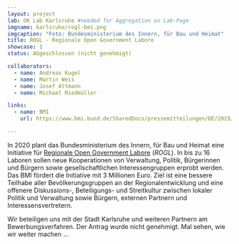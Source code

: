 ```yaml
---
layout: project
lab: OK Lab Karlsruhe #needed for Aggregation on Lab-Page
imgname: karlsruhe/rogl-bmi.png
imgcaption: "Foto: Bundesministerium des Innern, für Bau und Heimat"
title: ROGL - Regionale Open Government Labore
showcase: 1
status: Abgeschlossen (nicht genehmigt)

collaborators:
  - name: Andreas Kugel
  - name: Martin Weis
  - name: Josef Attmann
  - name: Michael Riedmüller

links:
  - name: BMI
    url: https://www.bmi.bund.de/SharedDocs/pressemitteilungen/DE/2019/09/open-government-labore.html

---
```


In 2020 plant das Bundesministerium des Innern, für Bau und Heimat eine Initiative für [Regionale Open Government Labore](https://www.bmi.bund.de/SharedDocs/pressemitteilungen/DE/2019/09/open-government-labore.html) (*ROGL*). In bis zu 16 Laboren sollen neue Kooperationen von Verwaltung, Politik, Bürgerinnen und Bürgern sowie gesellschaftlichen Interessengruppen erprobt werden. Das BMI fördert die Initiative mit 3 Millionen Euro. Ziel ist eine bessere Teilhabe aller Bevölkerungsgruppen an der Regionalentwicklung und eine offenere Diskussions-, Beteiligungs- und Streitkultur zwischen lokaler Politik und Verwaltung sowie Bürgern, externen Partnern und Interessensvertretern.

Wir beteiligen uns mit der Stadt Karlsruhe und weiteren Partnern am Bewerbungsverfahren.
Der Antrag wurde nicht genehmigt. Mal sehen, wie wir weiter machen ...


